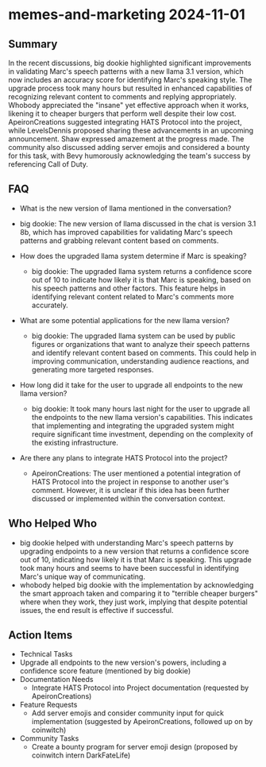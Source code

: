 # memes-and-marketing 2024-11-01

## Summary
 In the recent discussions, big dookie highlighted significant improvements in validating Marc's speech patterns with a new llama 3.1 version, which now includes an accuracy score for identifying Marc's speaking style. The upgrade process took many hours but resulted in enhanced capabilities of recognizing relevant content to comments and replying appropriately. Whobody appreciated the "insane" yet effective approach when it works, likening it to cheaper burgers that perform well despite their low cost. ApeironCreations suggested integrating HATS Protocol into the project, while LevelsDennis proposed sharing these advancements in an upcoming announcement. Shaw expressed amazement at the progress made. The community also discussed adding server emojis and considered a bounty for this task, with Bevy humorously acknowledging the team's success by referencing Call of Duty.

## FAQ
 - What is the new version of llama mentioned in the conversation?
  - big dookie: The new version of llama discussed in the chat is version 3.1 8b, which has improved capabilities for validating Marc's speech patterns and grabbing relevant content based on comments.

- How does the upgraded llama system determine if Marc is speaking?
  - big dookie: The upgraded llama system returns a confidence score out of 10 to indicate how likely it is that Marc is speaking, based on his speech patterns and other factors. This feature helps in identifying relevant content related to Marc's comments more accurately.

- What are some potential applications for the new llama version?
  - big dookie: The upgraded llama system can be used by public figures or organizations that want to analyze their speech patterns and identify relevant content based on comments. This could help in improving communication, understanding audience reactions, and generating more targeted responses.

- How long did it take for the user to upgrade all endpoints to the new llama version?
  - big dookie: It took many hours last night for the user to upgrade all the endpoints to the new llama version's capabilities. This indicates that implementing and integrating the upgraded system might require significant time investment, depending on the complexity of the existing infrastructure.

- Are there any plans to integrate HATS Protocol into the project?
  - ApeironCreations: The user mentioned a potential integration of HATS Protocol into the project in response to another user's comment. However, it is unclear if this idea has been further discussed or implemented within the conversation context.

## Who Helped Who
 - big dookie helped with understanding Marc's speech patterns by upgrading endpoints to a new version that returns a confidence score out of 10, indicating how likely it is that Marc is speaking. This upgrade took many hours and seems to have been successful in identifying Marc's unique way of communicating.
- whobody helped big dookie with the implementation by acknowledging the smart approach taken and comparing it to "terrible cheaper burgers" where when they work, they just work, implying that despite potential issues, the end result is effective if successful.

## Action Items
 - Technical Tasks
  - Upgrade all endpoints to the new version's powers, including a confidence score feature (mentioned by big dookie)
- Documentation Needs
  - Integrate HATS Protocol into Project documentation (requested by ApeironCreations)
- Feature Requests
  - Add server emojis and consider community input for quick implementation (suggested by ApeironCreations, followed up on by coinwitch)
- Community Tasks
  - Create a bounty program for server emoji design (proposed by coinwitch intern DarkFateLife)

